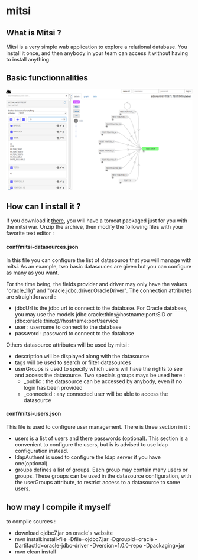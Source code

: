 # mitsi

## What is Mitsi ?

Mitsi is a very simple wab application to explore a relational database. You install it once, and then anybody in your team can access it without having to install anything.

## Basic functionnalities

![Screen](/.github/mitsi_screen.png)

## How can I install it ?

If you download it [there](https://github.com/jelebg/mitsi/releases/), you will have a tomcat packaged just for you with the mitsi war.
Unzip the archive, then modify the following files with your favorite text editor :

#### conf/mitsi-datasources.json
In this file you can configure the list of datasource that you will manage with mitsi.
As an example, two basic datasouces are given but you can configure as many as you want.

For the time being, the fields provider and driver may only have the values "oracle_11g" and "oracle.jdbc.driver.OracleDriver".
The connection attributes are straightforward :
* jdbcUrl is the jdbc url to connect to the database. For Oracle databses, you may use the models jdbc:oracle:thin:@hostname:port:SID or jdbc:oracle:thin:@//hostname:port/service
* user : username to connect to the database
* password : password to connect to the database

Others datasource attributes will be used by mitsi :
* description will be displayed along with the datasource
* tags will be used to search or filter datasources
* userGroups is used to specify which users will have the rights to see and access the datasource. Two specials groups mays be used here :
	* _public : the datasource can be accessed by anybody, even if no login has been provided
	* _connected : any connected user will be able to access the datasource

#### conf/mitsi-users.json

This file is used to configure user management. There is three section in it :
* users is a list of users and there passwords (optional). This section is a convenient to configure the users, but is is advised to use ldap configuration instead.
* ldapAuthent is used to configure the ldap server if you have one(optional).
* groups defines a list of groups. Each group may contain many users or groups. These groups can be used in the datasource configuration, with the userGroups attribute, to restrict access to a datasource to some users.

## how may I compile it myself
to compile sources :
* download ojdbc7.jar on oracle's website
* mvn install:install-file -Dfile=ojdbc7.jar -DgroupId=oracle -DartifactId=oracle-jdbc-driver -Dversion=1.0.0-repo -Dpackaging=jar
* mvn clean install
